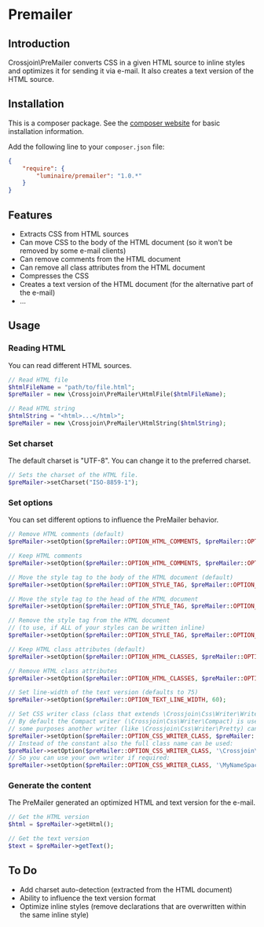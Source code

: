 # Premailer

## Introduction
Crossjoin\PreMailer converts CSS in a given HTML source to inline styles and optimizes it for sending it via e-mail. It also creates a text version of the HTML source.

## Installation
This is a composer package. See the [composer website](https://getcomposer.org/) for basic installation information.

Add the following line to your `composer.json` file:
```json
{
    "require": {
        "luminaire/premailer": "1.0.*"
    }
}
```

## Features
- Extracts CSS from HTML sources
- Can move CSS to the body of the HTML document (so it won't be removed by some e-mail clients)
- Can remove comments from the HTML document
- Can remove all class attributes from the HTML document
- Compresses the CSS
- Creates a text version of the HTML document (for the alternative part of the e-mail)
- ...

## Usage

### Reading HTML
You can read different HTML sources.

```php
// Read HTML file
$htmlFileName = "path/to/file.html";
$preMailer = new \Crossjoin\PreMailer\HtmlFile($htmlFileName);

// Read HTML string
$htmlString = "<html>...</html>";
$preMailer = new \Crossjoin\PreMailer\HtmlString($htmlString);
```

### Set charset
The default charset is "UTF-8". You can change it to the preferred charset.

```php
// Sets the charset of the HTML file.
$preMailer->setCharset("ISO-8859-1");
```

### Set options
You can set different options to influence the PreMailer behavior.

```php
// Remove HTML comments (default)
$preMailer->setOption($preMailer::OPTION_HTML_COMMENTS, $preMailer::OPTION_HTML_COMMENTS_REMOVE);

// Keep HTML comments
$preMailer->setOption($preMailer::OPTION_HTML_COMMENTS, $preMailer::OPTION_HTML_COMMENTS_KEEP);

// Move the style tag to the body of the HTML document (default)
$preMailer->setOption($preMailer::OPTION_STYLE_TAG, $preMailer::OPTION_STYLE_TAG_BODY);

// Move the style tag to the head of the HTML document
$preMailer->setOption($preMailer::OPTION_STYLE_TAG, $preMailer::OPTION_STYLE_TAG_HEAD);

// Remove the style tag from the HTML document
// (to use, if ALL of your styles can be written inline)
$preMailer->setOption($preMailer::OPTION_STYLE_TAG, $preMailer::OPTION_STYLE_TAG_REMOVE);

// Keep HTML class attributes (default)
$preMailer->setOption($preMailer::OPTION_HTML_CLASSES, $preMailer::OPTION_HTML_CLASSES_KEEP);

// Remove HTML class attributes
$preMailer->setOption($preMailer::OPTION_HTML_CLASSES, $preMailer::OPTION_HTML_CLASSES_REMOVE);

// Set line-width of the text version (defaults to 75)
$preMailer->setOption($preMailer::OPTION_TEXT_LINE_WIDTH, 60);

// Set CSS writer class (class that extends \Crossjoin\Css\Writer\WriterAbstract).
// By default the Compact writer (\Crossjoin\Css\Writer\Compact) is used, but for
// some purposes another writer (like \Crossjoin\Css\Writer\Pretty) can be useful.
$preMailer->setOption($preMailer::OPTION_CSS_WRITER_CLASS, $preMailer::OPTION_CSS_WRITER_CLASS_PRETTY);
// Instead of the constant also the full class name can be used:
$preMailer->setOption($preMailer::OPTION_CSS_WRITER_CLASS, '\Crossjoin\Css\Writer\Pretty');
// So you can use your own writer if required:
$preMailer->setOption($preMailer::OPTION_CSS_WRITER_CLASS, '\MyNameSpace\Css\Writer\MyWriter');
```

### Generate the content
The PreMailer generated an optimized HTML and text version for the e-mail.

```php
// Get the HTML version
$html = $preMailer->getHtml();

// Get the text version
$text = $preMailer->getText();
```

## To Do
- Add charset auto-detection (extracted from the HTML document)
- Ability to influence the text version format
- Optimize inline styles (remove declarations that are overwritten within the same inline style)
